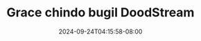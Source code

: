--- 
title: "Grace chindo bugil  DoodStream"
description: "nonton bokep Grace chindo bugil  DoodStream dood video full baru"
date: 2024-09-24T04:15:58-08:00
file_code: "rdguxw8rat60"
draft: false
cover: "ab7c3a502fli4fpe.jpg"
tags: ["Grace", "chindo", "bugil", "DoodStream", "bokep-indo", "bokep-viral", "bokep-ig"]
length: 2073
fld_id: "1398456"
foldername: "ABG vacum cleaner"
categories: ["ABG vacum cleaner"]
views: 63
---